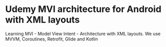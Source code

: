 # Udemy MVI architecture for Android with XML layouts
Learning MVI - Model View Intent - Architecture with XML layouts. We use MVVM, Coroutines, Retrofit, Glide and Kotlin
